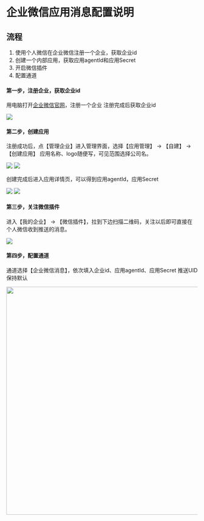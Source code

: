 # 企业微信应用消息配置说明

## 流程

 1. 使用个人微信在企业微信注册一个企业，获取企业id
 2. 创建一个内部应用，获取应用agentId和应用Secret
 3. 开启微信插件
 4. 配置通道

#### 第一步，注册企业，获取企业id

用电脑打开[企业微信官网](https://work.weixin.qq.com/)，注册一个企业
注册完成后获取企业id

<img src="img/weixin001.jpg" />


#### 第二步，创建应用
注册成功后，点【管理企业】进入管理界面，选择【应用管理】 → 【自建】 → 【创建应用】
应用名称、logo随便写，可见范围选择公司名。

<img src="img/weixin002.jpg" />

<img src="img/weixin003.jpg" />

创建完成后进入应用详情页，可以得到应用agentId，应用Secret

<img src="img/weixin004.jpg" />

<img src="img/weixin005.jpg" />



#### 第三步，关注微信插件
进入【我的企业】 → 【微信插件】，拉到下边扫描二维码，关注以后即可直接在个人微信收到推送的消息。

<img src="img/weixin006.jpg" />


#### 第四步，配置通道
通道选择【企业微信消息】，依次填入企业id、应用agentId、应用Secret
推送UID保持默认

<img src="img/weixin007.jpg" width="600"/>


